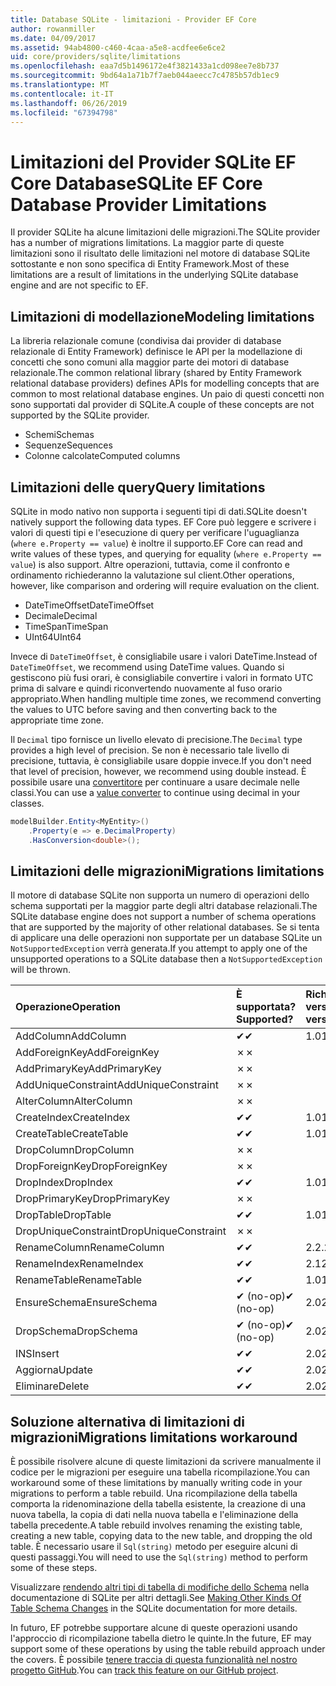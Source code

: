 ```yaml
---
title: Database SQLite - limitazioni - Provider EF Core
author: rowanmiller
ms.date: 04/09/2017
ms.assetid: 94ab4800-c460-4caa-a5e8-acdfee6e6ce2
uid: core/providers/sqlite/limitations
ms.openlocfilehash: eaa7d5b1496172e4f3821433a1cd098ee7e8b737
ms.sourcegitcommit: 9bd64a1a71b7f7aeb044aeecc7c4785b57db1ec9
ms.translationtype: MT
ms.contentlocale: it-IT
ms.lasthandoff: 06/26/2019
ms.locfileid: "67394798"
---
```

# <a name="sqlite-ef-core-database-provider-limitations"></a><span data-ttu-id="c7b79-102">Limitazioni del Provider SQLite EF Core Database</span><span class="sxs-lookup"><span data-stu-id="c7b79-102">SQLite EF Core Database Provider Limitations</span></span>

<span data-ttu-id="c7b79-103">Il provider SQLite ha alcune limitazioni delle migrazioni.</span><span class="sxs-lookup"><span data-stu-id="c7b79-103">The SQLite provider has a number of migrations limitations.</span></span> <span data-ttu-id="c7b79-104">La maggior parte di queste limitazioni sono il risultato delle limitazioni nel motore di database SQLite sottostante e non sono specifica di Entity Framework.</span><span class="sxs-lookup"><span data-stu-id="c7b79-104">Most of these limitations are a result of limitations in the underlying SQLite database engine and are not specific to EF.</span></span>

## <a name="modeling-limitations"></a><span data-ttu-id="c7b79-105">Limitazioni di modellazione</span><span class="sxs-lookup"><span data-stu-id="c7b79-105">Modeling limitations</span></span>

<span data-ttu-id="c7b79-106">La libreria relazionale comune (condivisa dai provider di database relazionale di Entity Framework) definisce le API per la modellazione di concetti che sono comuni alla maggior parte dei motori di database relazionale.</span><span class="sxs-lookup"><span data-stu-id="c7b79-106">The common relational library (shared by Entity Framework relational database providers) defines APIs for modelling concepts that are common to most relational database engines.</span></span> <span data-ttu-id="c7b79-107">Un paio di questi concetti non sono supportati dal provider di SQLite.</span><span class="sxs-lookup"><span data-stu-id="c7b79-107">A couple of these concepts are not supported by the SQLite provider.</span></span>

* <span data-ttu-id="c7b79-108">Schemi</span><span class="sxs-lookup"><span data-stu-id="c7b79-108">Schemas</span></span>
* <span data-ttu-id="c7b79-109">Sequenze</span><span class="sxs-lookup"><span data-stu-id="c7b79-109">Sequences</span></span>
* <span data-ttu-id="c7b79-110">Colonne calcolate</span><span class="sxs-lookup"><span data-stu-id="c7b79-110">Computed columns</span></span>

## <a name="query-limitations"></a><span data-ttu-id="c7b79-111">Limitazioni delle query</span><span class="sxs-lookup"><span data-stu-id="c7b79-111">Query limitations</span></span>

<span data-ttu-id="c7b79-112">SQLite in modo nativo non supporta i seguenti tipi di dati.</span><span class="sxs-lookup"><span data-stu-id="c7b79-112">SQLite doesn't natively support the following data types.</span></span> <span data-ttu-id="c7b79-113">EF Core può leggere e scrivere i valori di questi tipi e l'esecuzione di query per verificare l'uguaglianza (`where e.Property == value`) è inoltre il supporto.</span><span class="sxs-lookup"><span data-stu-id="c7b79-113">EF Core can read and write values of these types, and querying for equality (`where e.Property == value`) is also support.</span></span> <span data-ttu-id="c7b79-114">Altre operazioni, tuttavia, come il confronto e ordinamento richiederanno la valutazione sul client.</span><span class="sxs-lookup"><span data-stu-id="c7b79-114">Other operations, however, like comparison and ordering will require evaluation on the client.</span></span>

* <span data-ttu-id="c7b79-115">DateTimeOffset</span><span class="sxs-lookup"><span data-stu-id="c7b79-115">DateTimeOffset</span></span>
* <span data-ttu-id="c7b79-116">Decimale</span><span class="sxs-lookup"><span data-stu-id="c7b79-116">Decimal</span></span>
* <span data-ttu-id="c7b79-117">TimeSpan</span><span class="sxs-lookup"><span data-stu-id="c7b79-117">TimeSpan</span></span>
* <span data-ttu-id="c7b79-118">UInt64</span><span class="sxs-lookup"><span data-stu-id="c7b79-118">UInt64</span></span>

<span data-ttu-id="c7b79-119">Invece di `DateTimeOffset`, è consigliabile usare i valori DateTime.</span><span class="sxs-lookup"><span data-stu-id="c7b79-119">Instead of `DateTimeOffset`, we recommend using DateTime values.</span></span> <span data-ttu-id="c7b79-120">Quando si gestiscono più fusi orari, è consigliabile convertire i valori in formato UTC prima di salvare e quindi riconvertendo nuovamente al fuso orario appropriato.</span><span class="sxs-lookup"><span data-stu-id="c7b79-120">When handling multiple time zones, we recommend converting the values to UTC before saving and then converting back to the appropriate time zone.</span></span>

<span data-ttu-id="c7b79-121">Il `Decimal` tipo fornisce un livello elevato di precisione.</span><span class="sxs-lookup"><span data-stu-id="c7b79-121">The `Decimal` type provides a high level of precision.</span></span> <span data-ttu-id="c7b79-122">Se non è necessario tale livello di precisione, tuttavia, è consigliabile usare doppie invece.</span><span class="sxs-lookup"><span data-stu-id="c7b79-122">If you don't need that level of precision, however, we recommend using double instead.</span></span> <span data-ttu-id="c7b79-123">È possibile usare una [convertitore](../../modeling/value-conversions.md) per continuare a usare decimale nelle classi.</span><span class="sxs-lookup"><span data-stu-id="c7b79-123">You can use a [value converter](../../modeling/value-conversions.md) to continue using decimal in your classes.</span></span>

``` csharp
modelBuilder.Entity<MyEntity>()
    .Property(e => e.DecimalProperty)
    .HasConversion<double>();
```

## <a name="migrations-limitations"></a><span data-ttu-id="c7b79-124">Limitazioni delle migrazioni</span><span class="sxs-lookup"><span data-stu-id="c7b79-124">Migrations limitations</span></span>

<span data-ttu-id="c7b79-125">Il motore di database SQLite non supporta un numero di operazioni dello schema supportati per la maggior parte degli altri database relazionali.</span><span class="sxs-lookup"><span data-stu-id="c7b79-125">The SQLite database engine does not support a number of schema operations that are supported by the majority of other relational databases.</span></span> <span data-ttu-id="c7b79-126">Se si tenta di applicare una delle operazioni non supportate per un database SQLite un `NotSupportedException` verrà generata.</span><span class="sxs-lookup"><span data-stu-id="c7b79-126">If you attempt to apply one of the unsupported operations to a SQLite database then a `NotSupportedException` will be thrown.</span></span>

| <span data-ttu-id="c7b79-127">Operazione</span><span class="sxs-lookup"><span data-stu-id="c7b79-127">Operation</span></span>            | <span data-ttu-id="c7b79-128">È supportata?</span><span class="sxs-lookup"><span data-stu-id="c7b79-128">Supported?</span></span> | <span data-ttu-id="c7b79-129">Richiede la versione</span><span class="sxs-lookup"><span data-stu-id="c7b79-129">Requires version</span></span> |
|:---------------------|:-----------|:-----------------|
| <span data-ttu-id="c7b79-130">AddColumn</span><span class="sxs-lookup"><span data-stu-id="c7b79-130">AddColumn</span></span>            | <span data-ttu-id="c7b79-131">✔</span><span class="sxs-lookup"><span data-stu-id="c7b79-131">✔</span></span>          | <span data-ttu-id="c7b79-132">1.0</span><span class="sxs-lookup"><span data-stu-id="c7b79-132">1.0</span></span>              |
| <span data-ttu-id="c7b79-133">AddForeignKey</span><span class="sxs-lookup"><span data-stu-id="c7b79-133">AddForeignKey</span></span>        | <span data-ttu-id="c7b79-134">✗</span><span class="sxs-lookup"><span data-stu-id="c7b79-134">✗</span></span>          |                  |
| <span data-ttu-id="c7b79-135">AddPrimaryKey</span><span class="sxs-lookup"><span data-stu-id="c7b79-135">AddPrimaryKey</span></span>        | <span data-ttu-id="c7b79-136">✗</span><span class="sxs-lookup"><span data-stu-id="c7b79-136">✗</span></span>          |                  |
| <span data-ttu-id="c7b79-137">AddUniqueConstraint</span><span class="sxs-lookup"><span data-stu-id="c7b79-137">AddUniqueConstraint</span></span>  | <span data-ttu-id="c7b79-138">✗</span><span class="sxs-lookup"><span data-stu-id="c7b79-138">✗</span></span>          |                  |
| <span data-ttu-id="c7b79-139">AlterColumn</span><span class="sxs-lookup"><span data-stu-id="c7b79-139">AlterColumn</span></span>          | <span data-ttu-id="c7b79-140">✗</span><span class="sxs-lookup"><span data-stu-id="c7b79-140">✗</span></span>          |                  |
| <span data-ttu-id="c7b79-141">CreateIndex</span><span class="sxs-lookup"><span data-stu-id="c7b79-141">CreateIndex</span></span>          | <span data-ttu-id="c7b79-142">✔</span><span class="sxs-lookup"><span data-stu-id="c7b79-142">✔</span></span>          | <span data-ttu-id="c7b79-143">1.0</span><span class="sxs-lookup"><span data-stu-id="c7b79-143">1.0</span></span>              |
| <span data-ttu-id="c7b79-144">CreateTable</span><span class="sxs-lookup"><span data-stu-id="c7b79-144">CreateTable</span></span>          | <span data-ttu-id="c7b79-145">✔</span><span class="sxs-lookup"><span data-stu-id="c7b79-145">✔</span></span>          | <span data-ttu-id="c7b79-146">1.0</span><span class="sxs-lookup"><span data-stu-id="c7b79-146">1.0</span></span>              |
| <span data-ttu-id="c7b79-147">DropColumn</span><span class="sxs-lookup"><span data-stu-id="c7b79-147">DropColumn</span></span>           | <span data-ttu-id="c7b79-148">✗</span><span class="sxs-lookup"><span data-stu-id="c7b79-148">✗</span></span>          |                  |
| <span data-ttu-id="c7b79-149">DropForeignKey</span><span class="sxs-lookup"><span data-stu-id="c7b79-149">DropForeignKey</span></span>       | <span data-ttu-id="c7b79-150">✗</span><span class="sxs-lookup"><span data-stu-id="c7b79-150">✗</span></span>          |                  |
| <span data-ttu-id="c7b79-151">DropIndex</span><span class="sxs-lookup"><span data-stu-id="c7b79-151">DropIndex</span></span>            | <span data-ttu-id="c7b79-152">✔</span><span class="sxs-lookup"><span data-stu-id="c7b79-152">✔</span></span>          | <span data-ttu-id="c7b79-153">1.0</span><span class="sxs-lookup"><span data-stu-id="c7b79-153">1.0</span></span>              |
| <span data-ttu-id="c7b79-154">DropPrimaryKey</span><span class="sxs-lookup"><span data-stu-id="c7b79-154">DropPrimaryKey</span></span>       | <span data-ttu-id="c7b79-155">✗</span><span class="sxs-lookup"><span data-stu-id="c7b79-155">✗</span></span>          |                  |
| <span data-ttu-id="c7b79-156">DropTable</span><span class="sxs-lookup"><span data-stu-id="c7b79-156">DropTable</span></span>            | <span data-ttu-id="c7b79-157">✔</span><span class="sxs-lookup"><span data-stu-id="c7b79-157">✔</span></span>          | <span data-ttu-id="c7b79-158">1.0</span><span class="sxs-lookup"><span data-stu-id="c7b79-158">1.0</span></span>              |
| <span data-ttu-id="c7b79-159">DropUniqueConstraint</span><span class="sxs-lookup"><span data-stu-id="c7b79-159">DropUniqueConstraint</span></span> | <span data-ttu-id="c7b79-160">✗</span><span class="sxs-lookup"><span data-stu-id="c7b79-160">✗</span></span>          |                  |
| <span data-ttu-id="c7b79-161">RenameColumn</span><span class="sxs-lookup"><span data-stu-id="c7b79-161">RenameColumn</span></span>         | <span data-ttu-id="c7b79-162">✔</span><span class="sxs-lookup"><span data-stu-id="c7b79-162">✔</span></span>          | <span data-ttu-id="c7b79-163">2.2.2</span><span class="sxs-lookup"><span data-stu-id="c7b79-163">2.2.2</span></span>            |
| <span data-ttu-id="c7b79-164">RenameIndex</span><span class="sxs-lookup"><span data-stu-id="c7b79-164">RenameIndex</span></span>          | <span data-ttu-id="c7b79-165">✔</span><span class="sxs-lookup"><span data-stu-id="c7b79-165">✔</span></span>          | <span data-ttu-id="c7b79-166">2.1</span><span class="sxs-lookup"><span data-stu-id="c7b79-166">2.1</span></span>              |
| <span data-ttu-id="c7b79-167">RenameTable</span><span class="sxs-lookup"><span data-stu-id="c7b79-167">RenameTable</span></span>          | <span data-ttu-id="c7b79-168">✔</span><span class="sxs-lookup"><span data-stu-id="c7b79-168">✔</span></span>          | <span data-ttu-id="c7b79-169">1.0</span><span class="sxs-lookup"><span data-stu-id="c7b79-169">1.0</span></span>              |
| <span data-ttu-id="c7b79-170">EnsureSchema</span><span class="sxs-lookup"><span data-stu-id="c7b79-170">EnsureSchema</span></span>         | <span data-ttu-id="c7b79-171">✔ (no-op)</span><span class="sxs-lookup"><span data-stu-id="c7b79-171">✔ (no-op)</span></span>  | <span data-ttu-id="c7b79-172">2.0</span><span class="sxs-lookup"><span data-stu-id="c7b79-172">2.0</span></span>              |
| <span data-ttu-id="c7b79-173">DropSchema</span><span class="sxs-lookup"><span data-stu-id="c7b79-173">DropSchema</span></span>           | <span data-ttu-id="c7b79-174">✔ (no-op)</span><span class="sxs-lookup"><span data-stu-id="c7b79-174">✔ (no-op)</span></span>  | <span data-ttu-id="c7b79-175">2.0</span><span class="sxs-lookup"><span data-stu-id="c7b79-175">2.0</span></span>              |
| <span data-ttu-id="c7b79-176">INS</span><span class="sxs-lookup"><span data-stu-id="c7b79-176">Insert</span></span>               | <span data-ttu-id="c7b79-177">✔</span><span class="sxs-lookup"><span data-stu-id="c7b79-177">✔</span></span>          | <span data-ttu-id="c7b79-178">2.0</span><span class="sxs-lookup"><span data-stu-id="c7b79-178">2.0</span></span>              |
| <span data-ttu-id="c7b79-179">Aggiorna</span><span class="sxs-lookup"><span data-stu-id="c7b79-179">Update</span></span>               | <span data-ttu-id="c7b79-180">✔</span><span class="sxs-lookup"><span data-stu-id="c7b79-180">✔</span></span>          | <span data-ttu-id="c7b79-181">2.0</span><span class="sxs-lookup"><span data-stu-id="c7b79-181">2.0</span></span>              |
| <span data-ttu-id="c7b79-182">Eliminare</span><span class="sxs-lookup"><span data-stu-id="c7b79-182">Delete</span></span>               | <span data-ttu-id="c7b79-183">✔</span><span class="sxs-lookup"><span data-stu-id="c7b79-183">✔</span></span>          | <span data-ttu-id="c7b79-184">2.0</span><span class="sxs-lookup"><span data-stu-id="c7b79-184">2.0</span></span>              |

## <a name="migrations-limitations-workaround"></a><span data-ttu-id="c7b79-185">Soluzione alternativa di limitazioni di migrazioni</span><span class="sxs-lookup"><span data-stu-id="c7b79-185">Migrations limitations workaround</span></span>

<span data-ttu-id="c7b79-186">È possibile risolvere alcune di queste limitazioni da scrivere manualmente il codice per le migrazioni per eseguire una tabella ricompilazione.</span><span class="sxs-lookup"><span data-stu-id="c7b79-186">You can workaround some of these limitations by manually writing code in your migrations to perform a table rebuild.</span></span> <span data-ttu-id="c7b79-187">Una ricompilazione della tabella comporta la ridenominazione della tabella esistente, la creazione di una nuova tabella, la copia di dati nella nuova tabella e l'eliminazione della tabella precedente.</span><span class="sxs-lookup"><span data-stu-id="c7b79-187">A table rebuild involves renaming the existing table, creating a new table, copying data to the new table, and dropping the old table.</span></span> <span data-ttu-id="c7b79-188">È necessario usare il `Sql(string)` metodo per eseguire alcuni di questi passaggi.</span><span class="sxs-lookup"><span data-stu-id="c7b79-188">You will need to use the `Sql(string)` method to perform some of these steps.</span></span>

<span data-ttu-id="c7b79-189">Visualizzare [rendendo altri tipi di tabella di modifiche dello Schema](http://sqlite.org/lang_altertable.html#otheralter) nella documentazione di SQLite per altri dettagli.</span><span class="sxs-lookup"><span data-stu-id="c7b79-189">See [Making Other Kinds Of Table Schema Changes](http://sqlite.org/lang_altertable.html#otheralter) in the SQLite documentation for more details.</span></span>

<span data-ttu-id="c7b79-190">In futuro, EF potrebbe supportare alcune di queste operazioni usando l'approccio di ricompilazione tabella dietro le quinte.</span><span class="sxs-lookup"><span data-stu-id="c7b79-190">In the future, EF may support some of these operations by using the table rebuild approach under the covers.</span></span> <span data-ttu-id="c7b79-191">È possibile [tenere traccia di questa funzionalità nel nostro progetto GitHub](https://github.com/aspnet/EntityFrameworkCore/issues/329).</span><span class="sxs-lookup"><span data-stu-id="c7b79-191">You can [track this feature on our GitHub project](https://github.com/aspnet/EntityFrameworkCore/issues/329).</span></span>
